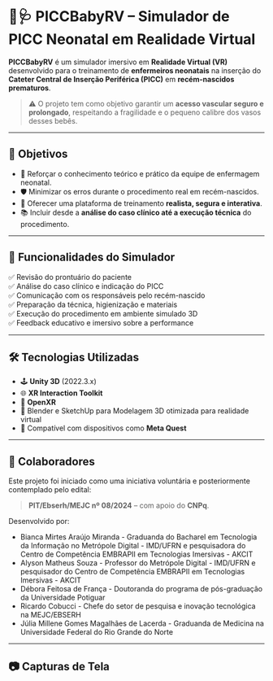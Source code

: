 # 👶🩺 PICCBabyRV – Simulador de PICC Neonatal em Realidade Virtual

**PICCBabyRV** é um simulador imersivo em **Realidade Virtual (VR)** desenvolvido para o treinamento de **enfermeiros neonatais** na inserção do **Cateter Central de Inserção Periférica (PICC)** em **recém-nascidos prematuros**.

> ⚠️ O projeto tem como objetivo garantir um **acesso vascular seguro e prolongado**, respeitando a fragilidade e o pequeno calibre dos vasos desses bebês.

---

## 🎯 Objetivos

- 🧠 Reforçar o conhecimento teórico e prático da equipe de enfermagem neonatal.
- 🛡️ Minimizar os erros durante o procedimento real em recém-nascidos.
- 🧪 Oferecer uma plataforma de treinamento **realista, segura e interativa**.
- 📚 Incluir desde a **análise do caso clínico até a execução técnica** do procedimento.

---

## 🧩 Funcionalidades do Simulador

✅ Revisão do prontuário do paciente  
✅ Análise do caso clínico e indicação do PICC  
✅ Comunicação com os responsáveis pelo recém-nascido  
✅ Preparação da técnica, higienização e materiais  
✅ Execução do procedimento em ambiente simulado 3D  
✅ Feedback educativo e imersivo sobre a performance  

---

## 🛠️ Tecnologias Utilizadas

- 🕹️ **Unity 3D** (2022.3.x)
- 🌐 **XR Interaction Toolkit**
- 🧪 **OpenXR**
- 🎨 Blender e SketchUp para Modelagem 3D otimizada para realidade virtual
- 🥽 Compatível com dispositivos como **Meta Quest**

---

## 🤝 Colaboradores

Este projeto foi iniciado como uma iniciativa voluntária e posteriormente contemplado pelo edital:

> **PIT/Ebserh/MEJC nº 08/2024** – com apoio do **CNPq**.

Desenvolvido por:

- Bianca Mirtes Araújo Miranda - Graduanda do Bacharel em Tecnologia da Informação no Metrópole Digital - IMD/UFRN e pesquisadora do Centro de Competência EMBRAPII em Tecnologias Imersivas - AKCIT
- Alyson Matheus Souza - Professor do Metrópole Digital - IMD/UFRN e pesquisador do Centro de Competência EMBRAPII em Tecnologias Imersivas - AKCIT
- Débora Feitosa de França - Doutoranda do programa de pós-graduação da Universidade Potiguar
- Ricardo Cobucci - Chefe do setor de pesquisa e inovação tecnológica na MEJC/EBSERH
- Júlia Millene Gomes Magalhães de Lacerda - Graduanda de Medicina na Universidade Federal do Rio Grande do Norte

---

## 📷 Capturas de Tela
